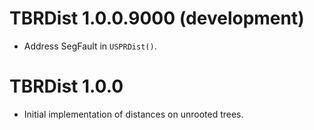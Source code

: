 # TBRDist 1.0.0.9000 (development)

- Address SegFault in `USPRDist()`.

# TBRDist 1.0.0

- Initial implementation of distances on unrooted trees.
